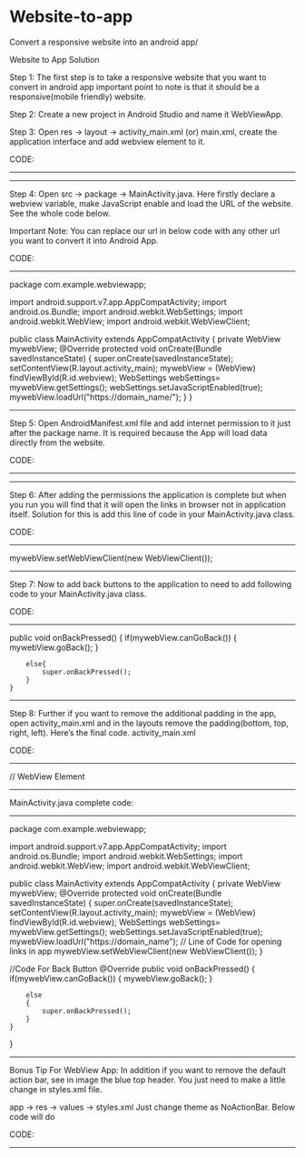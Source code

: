 # Website-to-app
Convert a responsive website into an android app/

Website to App Solution

Step 1: The first step is to take a responsive website that you want to convert in android app important point to note is that it should be a responsive(mobile friendly) website.


Step 2: Create a new project in Android Studio and name it WebViewApp.

Step 3: Open res -> layout -> activity_main.xml (or) main.xml, create the application interface and add webview element to it.

CODE:

_______________________________________________________________________________________________________________________________________________________________________

<?xml version="1.0" encoding="utf-8"?>
<RelativeLayout xmlns:android="http://schemas.android.com/apk/res/android"
    xmlns:tools="http://schemas.android.com/tools"
    android:id="@+id/activity_main"
    android:layout_width="match_parent"
    android:layout_height="match_parent"
    android:paddingBottom="@dimen/activity_vertical_margin"
    android:paddingLeft="@dimen/activity_horizontal_margin"
   android:paddingRight="@dimen/activity_horizontal_margin"
    android:paddingTop="@dimen/activity_vertical_margin"
    tools:context="com.example.webviewapp.MainActivity">
 
 <WebView
        android:id="@+id/webview"
        android:layout_width="match_parent"
        android:layout_height="match_parent" />
</RelativeLayout>

_______________________________________________________________________________________________________________________________________________________________________

Step 4: Open src -> package -> MainActivity.java. Here firstly declare a webview variable, make JavaScript enable and load the URL of the website. See the whole code below.

Important Note: You can replace our url in below code with any other url you want to convert it into Android App.

CODE:

_______________________________________________________________________________________________________________________________________________________________________
package com.example.webviewapp;

import android.support.v7.app.AppCompatActivity;
import android.os.Bundle;
        import android.webkit.WebSettings;
        import android.webkit.WebView;
        import android.webkit.WebViewClient;

public class MainActivity extends AppCompatActivity {
    private WebView mywebView;
    @Override
    protected void onCreate(Bundle savedInstanceState) {
        super.onCreate(savedInstanceState);
        setContentView(R.layout.activity_main);
        mywebView = (WebView) findViewById(R.id.webview);
        WebSettings webSettings= mywebView.getSettings();
        webSettings.setJavaScriptEnabled(true);
        mywebView.loadUrl("https://domain_name/");
    }
}
_______________________________________________________________________________________________________________________________________________________________________

Step 5: Open AndroidManifest.xml file and add internet permission to it just after the package name. It is required because the App will load data directly from the website.

CODE:

_______________________________________________________________________________________________________________________________________________________________________

<uses-permission android:name="android.permission.INTERNET"></uses-permission>

_______________________________________________________________________________________________________________________________________________________________________

Step 6: After adding the permissions the application is complete but when you run you will find that it will open the links in browser not in application itself. Solution for this is add this line of code in your MainActivity.java class.

CODE:

_______________________________________________________________________________________________________________________________________________________________________

 mywebView.setWebViewClient(new WebViewClient());

_______________________________________________________________________________________________________________________________________________________________________

Step 7: Now to add back buttons to the application to need to add following code to your MainActivity.java class.

CODE:

_______________________________________________________________________________________________________________________________________________________________________

  public void onBackPressed() {
        if(mywebView.canGoBack())
        {
            mywebView.goBack();
        }

        else{
            super.onBackPressed();
        }
    }
_______________________________________________________________________________________________________________________________________________________________________

Step 8: Further if you want to remove the additional padding in the app, open activity_main.xml and in the layouts remove the padding(bottom, top, right, left). Here’s the final code.
activity_main.xml

CODE:

_______________________________________________________________________________________________________________________________________________________________________

<?xml version="1.0" encoding="utf-8"?>
<RelativeLayout xmlns:android="http://schemas.android.com/apk/res/android"
    xmlns:tools="http://schemas.android.com/tools"
    android:id="@+id/activity_main"
    android:layout_width="match_parent"
    android:layout_height="match_parent"
    tools:context="com.example.webviewapp.MainActivity">

// WebView Element
    <WebView
        android:id="@+id/webview"
        android:layout_width="match_parent"
        android:layout_height="match_parent" />
</RelativeLayout>

_______________________________________________________________________________________________________________________________________________________________________

MainActivity.java complete code:

_______________________________________________________________________________________________________________________________________________________________________

package com.example.webviewapp;

import android.support.v7.app.AppCompatActivity;
import android.os.Bundle;
import android.webkit.WebSettings;
import android.webkit.WebView;
import android.webkit.WebViewClient;

public class MainActivity extends AppCompatActivity {
    private WebView mywebView;
    @Override
    protected void onCreate(Bundle savedInstanceState) {
        super.onCreate(savedInstanceState);
        setContentView(R.layout.activity_main);
        mywebView = (WebView) findViewById(R.id.webview);
        WebSettings webSettings= mywebView.getSettings();
        webSettings.setJavaScriptEnabled(true);
        mywebView.loadUrl("https://domain_name");
        // Line of Code for opening links in app
        mywebView.setWebViewClient(new WebViewClient());
    }
    
//Code For Back Button
@Override
    public void onBackPressed() {
        if(mywebView.canGoBack())
        {
            mywebView.goBack();
        }

        else
        {
            super.onBackPressed();
        }
    }
}

_______________________________________________________________________________________________________________________________________________________________________

Bonus Tip For WebView App: In addition if you want to remove the default action bar, see in image the blue top header. You just need to make a little change in styles.xml file.

app -> res -> values -> styles.xml
Just change theme as NoActionBar. Below code will do

CODE:

_______________________________________________________________________________________________________________________________________________________________________

<style name=”AppTheme” parent=”Theme.AppCompat.Light.NoActionBar”>

_______________________________________________________________________________________________________________________________________________________________________

Output:
Now run the App and you will see WebView App of your website. You can simply replace the url with any website url you want to convert into Android App.

Hope this is useful.
